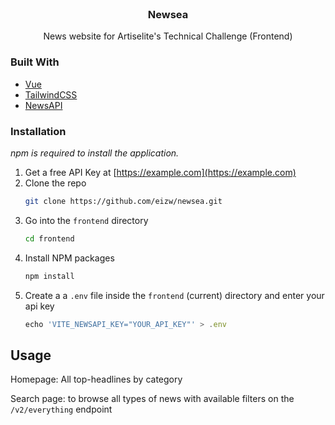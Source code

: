                
<br/>
<div align="center">

<h3 align="center">Newsea</h3>
<p align="center">
News website for Artiselite's Technical Challenge (Frontend)


  


</p>
</div>

 ### Built With

- [Vue](https://vuejs.org)
- [TailwindCSS](https://tailwindcss.com/)
- [NewsAPI](https://newsapi.org/)
 ### Installation

_npm is required to install the application._

1. Get a free API Key at [https://example.com](https://example.com)
2. Clone the repo
   ```sh
   git clone https://github.com/eizw/newsea.git
   ```
3. Go into the `frontend` directory
   ```sh
   cd frontend
   ```
4. Install NPM packages
   ```sh
   npm install
   ```
5. Create a a `.env` file inside the `frontend` (current) directory and enter your api key
   ```js
   echo 'VITE_NEWSAPI_KEY="YOUR_API_KEY"' > .env
   ```
 ## Usage

Homepage: All top-headlines by category

Search page: to browse all types of news with available filters on the `/v2/everything` endpoint
